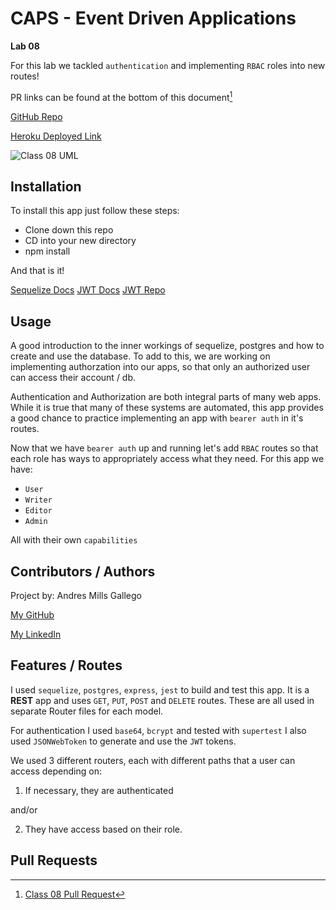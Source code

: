 # CAPS - Event Driven Applications

**Lab 08**

For this lab we tackled `authentication` and implementing `RBAC` roles into new routes! 

PR links can be found at the bottom of this document[^1]

[GitHub Repo](https://github.com/AndresMillsGallego/auth-api)

[Heroku Deployed Link](https://andresmills-auth-api.herokuapp.com/)

![Class 08 UML](./class-08-UML.png)

## Installation

To install this app just follow these steps:

- Clone down this repo
- CD into your new directory
- npm install

And that is it!

[Sequelize Docs](https://sequelize.org/)
[JWT Docs](https://jwt.io/introduction)
[JWT Repo](https://github.com/auth0/node-jsonwebtoken)


## Usage

A good introduction to the inner workings of sequelize, postgres and how to create and use the database.  To add to this, we are working on implementing authorzation into our apps, so that only an authorized user can access their account / db.

Authentication and Authorization are both integral parts of many web apps.  While it is true that many of these systems are automated, this app provides a good chance to practice implementing an app with `bearer auth` in it's routes.

Now that we have `bearer auth` up and running let's add `RBAC` routes so that each role has ways to appropriately access what they need. 
For this app we have:
- `User`
- `Writer`
- `Editor`
- `Admin`

All with their own `capabilities`

## Contributors / Authors

Project by: Andres Mills Gallego

[My GitHub](https://github.com/AndresMillsGallego)

[My LinkedIn](https://www.linkedin.com/in/andres-mills-gallego/)

## Features / Routes

I used `sequelize`, `postgres`, `express`, `jest` to build and test this app.  It is a **REST** app and uses `GET`, `PUT`, `POST` and `DELETE` routes.  These are all used in separate Router files for each model.

For authentication I used `base64`, `bcrypt` and tested with `supertest`
I also used `JSONWebToken` to generate and use the `JWT` tokens.

We used 3 different routers, each with different paths that a user can access depending on:

1. If necessary, they are authenticated

and/or

2. They have access based on their role.

## Pull Requests

[^1]: [Class 08 Pull Request](https://github.com/AndresMillsGallego/auth-api/pull/1)